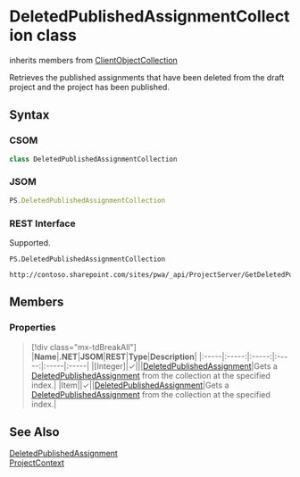 [comment]: # (Name:DeletedPublishedAssignmentCollection)
[comment]: # (Name:Microsoft.ProjectServer.DeletedPublishedAssignmentCollection)
[comment]: # (Type:class)
[comment]: # (Status:Incomplete)

# <a name="name"></a>DeletedPublishedAssignmentCollection class

inherits members from [ClientObjectCollection<DeletedPublishedAssignment>](https://msdn.microsoft.com/EN-US/library/ee539303)<br/>

<a name="description"></a>Retrieves the published assignments that have been deleted from the draft project and the project has been published.

## <a name="syntax"></a>Syntax

### CSOM

```cs
class DeletedPublishedAssignmentCollection 
```
### JSOM

```javascript
PS.DeletedPublishedAssignmentCollection
```
### REST Interface

Supported.

```
PS.DeletedPublishedAssignmentCollection

http://contoso.sharepoint.com/sites/pwa/_api/ProjectServer/GetDeletedPublishedAssignments('datetime')
```

## <a name="members"></a>Members

### <a name="properties"></a>Properties
> [!div class="mx-tdBreakAll"]
|**Name**|**.NET**|**JSOM**|**REST**|**Type**|**Description**|
|:-----|:-----:|:-----:|:-----:|:-----|:-----|
|<a name="[Integer]"></a>[Integer]|&#x2713;|||[DeletedPublishedAssignment](DeletedPublishedAssignment.md)|Gets a [DeletedPublishedAssignment](DeletedPublishedAssignment.md) from the collection at the specified index.|
|<a name="Item"></a>Item||&#x2713;||[DeletedPublishedAssignment](DeletedPublishedAssignment.md)|Gets a [DeletedPublishedAssignment](DeletedPublishedAssignment.md) from the collection at the specified index.|

## <a name="seeAlso"></a>See Also

[DeletedPublishedAssignment](DeletedPublishedAssignment.md)<br/>
[ProjectContext](ProjectContext.md)<br/>
